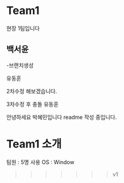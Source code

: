 # Team1
현장 1팀입니다



## 백서윤
-브랜치생성


유동훈


2차수정 해보겠습니다.

3차수정 후 충돌
 유동훈

안녕하세요 박혜민입니다 readme 작성 중입니다.


# Team1 소개
팀원 : 5명
사용 OS : Window
>>>>>>> v1
